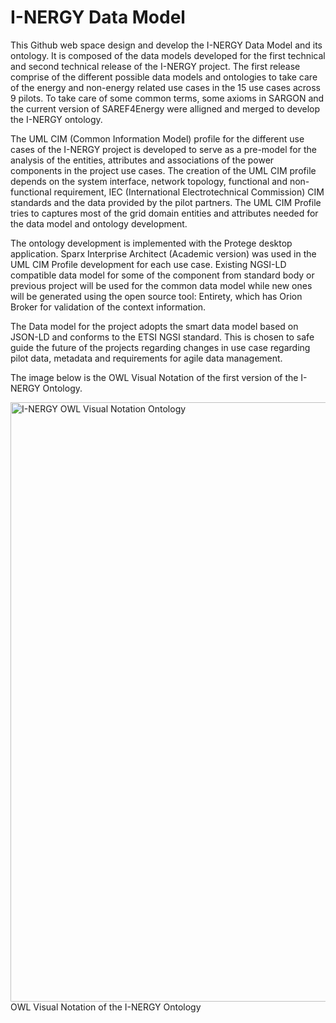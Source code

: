 # I-NERGY Data Model

This Github web space design and develop the I-NERGY Data Model and its ontology. It is composed of the data models developed for the first technical and second technical release of the I-NERGY project.
The first release comprise of the different possible data models and ontologies to take care of the energy and non-energy related use cases in the 15 use cases across 9 pilots.
To take care of some common terms, some axioms in SARGON and the current version of SAREF4Energy were alligned and merged to develop the I-NERGY ontology.

The UML CIM (Common Information Model) profile for the different use cases of the I-NERGY project is developed to serve as a pre-model for the analysis of the entities, attributes and associations of the power components in the project use cases. The creation of the UML CIM profile depends on the system interface, network topology, functional and non-functional requirement, IEC (International Electrotechnical Commission) CIM standards and the data provided by the pilot partners. The UML CIM Profile tries to captures most of the grid domain entities and attributes needed for the data model and ontology development. 

The ontology development is implemented with the Protege desktop application.  Sparx Interprise Architect (Academic version) was used in the UML CIM Profile development for each use case.
Existing NGSI-LD compatible data model for some of the component from standard body or previous project will be used for the common data model while new ones will be generated using the open source tool: Entirety, which has Orion Broker for validation of the context information.

The Data model for the project adopts the smart data model based on JSON-LD and conforms to the ETSI NGSI standard. This is chosen to safe guide the future of the projects regarding changes in use case regarding pilot data, metadata and requirements for agile data management.

The image below is the OWL Visual Notation of the first version of the I-NERGY Ontology.

<img width="959" alt="I-NERGY OWL Visual Notation Ontology" src="https://user-images.githubusercontent.com/87437869/168423444-84ff7008-13d0-427f-9da3-c1db1643142e.PNG">
                                                 OWL Visual Notation of the I-NERGY Ontology
